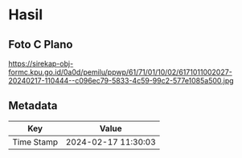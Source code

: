 # Hasil

## Foto C Plano

https://sirekap-obj-formc.kpu.go.id/0a0d/pemilu/ppwp/61/71/01/10/02/6171011002027-20240217-110444--c096ec79-5833-4c59-99c2-577e1085a500.jpg


## Metadata

| Key        | Value               |
| ---------- | ------------------- |
| Time Stamp | 2024-02-17 11:30:03 |



